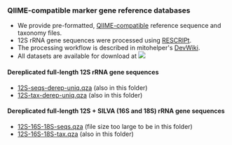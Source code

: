 ### QIIME-compatible marker gene reference databases
- We provide pre-formatted, [QIIME-compatible](https://docs.qiime2.org/2022.2/data-resources/) reference sequence and taxonomy files. 
- 12S rRNA gene sequences were processed using [RESCRIPt](https://github.com/bokulich-lab/RESCRIPt). 
- The processing workflow is described in mitohelper's [DevWiki](https://github.com/aomlomics/mitohelper/wiki/9.-Creating-QIIME-compatible-reference-databases).
- All datasets are available for download at [<img src=https://zenodo.org/badge/DOI/10.5281/zenodo.6336244.svg>](https://doi.org/10.5281/zenodo.6336244)

#### Dereplicated full-length 12S rRNA gene sequences
- [12S-seqs-derep-uniq.qza](https://doi.org/10.5281/zenodo.6336244) (also in this folder)
- [12S-tax-derep-uniq.qza](https://doi.org/10.5281/zenodo.6336244) (also in this folder)

#### Dereplicated full-length 12S + SILVA (16S and 18S) rRNA gene sequences
- [12S-16S-18S-seqs.qza](https://doi.org/10.5281/zenodo.6336244) (file size too large to be in this folder)
- [12S-16S-18S-tax.qza](https://doi.org/10.5281/zenodo.6336244) (also in this folder)
